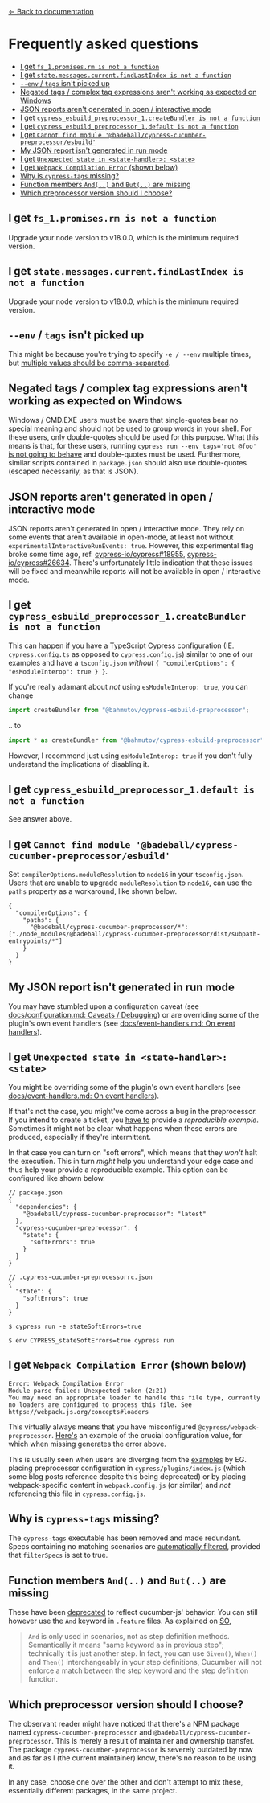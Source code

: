 [← Back to documentation](readme.md)

# Frequently asked questions <!-- omit from toc -->

- [I get `fs_1.promises.rm is not a function`](#i-get-fs_1promisesrm-is-not-a-function)
- [I get `state.messages.current.findLastIndex is not a function`](#i-get-statemessagescurrentfindlastindex-is-not-a-function)
- [`--env` / `tags` isn't picked up](#--env--tags-isnt-picked-up)
- [Negated tags / complex tag expressions aren't working as expected on Windows](#negated-tags--complex-tag-expressions-arent-working-as-expected-on-windows)
- [JSON reports aren't generated in open / interactive mode](#json-reports-arent-generated-in-open--interactive-mode)
- [I get `cypress_esbuild_preprocessor_1.createBundler is not a function`](#i-get-cypress_esbuild_preprocessor_1createbundler-is-not-a-function)
- [I get `cypress_esbuild_preprocessor_1.default is not a function`](#i-get-cypress_esbuild_preprocessor_1default-is-not-a-function)
- [I get `Cannot find module '@badeball/cypress-cucumber-preprocessor/esbuild'`](#i-get-cannot-find-module-badeballcypress-cucumber-preprocessoresbuild)
- [My JSON report isn't generated in run mode](#my-json-report-isnt-generated-in-run-mode)
- [I get `Unexpected state in <state-handler>: <state>`](#i-get-unexpected-state-in-state-handler-state)
- [I get `Webpack Compilation Error` (shown below)](#i-get-webpack-compilation-error-shown-below)
- [Why is `cypress-tags` missing?](#why-is-cypress-tags-missing)
- [Function members `And(..)` and `But(..)` are missing](#function-members-and-and-but-are-missing)
- [Which preprocessor version should I choose?](#which-preprocessor-version-should-i-choose)

<!-- Node requirements -->

## I get `fs_1.promises.rm is not a function`

Upgrade your node version to v18.0.0, which is the minimum required version.

## I get `state.messages.current.findLastIndex is not a function`

Upgrade your node version to v18.0.0, which is the minimum required version.

<!-- Cypress oddities -->

## `--env` / `tags` isn't picked up

This might be because you're trying to specify `-e / --env` multiple times, but [multiple values should be comma-separated](https://docs.cypress.io/guides/guides/command-line#cypress-run-env-lt-env-gt).

## Negated tags / complex tag expressions aren't working as expected on Windows

Windows / CMD.EXE users must be aware that single-quotes bear no special meaning and should not be used to group words in your shell. For these users, only double-quotes should be used for this purpose. What this means is that, for these users, running `cypress run --env tags='not @foo'` <ins>is not going to behave</ins> and double-quotes must be used. Furthermore, similar scripts contained in `package.json` should also use double-quotes (escaped necessarily, as that is JSON).

## JSON reports aren't generated in open / interactive mode

JSON reports aren't generated in open / interactive mode. They rely on some events that aren't available in open-mode, at least not without `experimentalInteractiveRunEvents: true`. However, this experimental flag broke some time ago, ref. [cypress-io/cypress#18955](https://github.com/cypress-io/cypress/issues/18955), [cypress-io/cypress#26634](https://github.com/cypress-io/cypress/issues/26634). There's unfortunately little indication that these issues will be fixed and meanwhile reports will not be available in open / interactive mode.

<!-- TypeScript related -->

## I get `cypress_esbuild_preprocessor_1.createBundler is not a function`

This can happen if you have a TypeScript Cypress configuration (IE. `cypress.config.ts` as opposed to `cypress.config.js`) similar to one of our examples and have a `tsconfig.json` _without_ `{ "compilerOptions": { "esModuleInterop": true } }`.

If you're really adamant about _not_ using `esModuleInterop: true`, you can change

```ts
import createBundler from "@bahmutov/cypress-esbuild-preprocessor";
```

.. to

```ts
import * as createBundler from "@bahmutov/cypress-esbuild-preprocessor";
```

However, I recommend just using `esModuleInterop: true` if you don't fully understand the implications of disabling it.

## I get `cypress_esbuild_preprocessor_1.default is not a function`

See answer above.

## I get `Cannot find module '@badeball/cypress-cucumber-preprocessor/esbuild'`

Set `compilerOptions.moduleResolution` to `node16` in your `tsconfig.json`. Users that are unable to upgrade `moduleResolution` to `node16`, can use the `paths` property as a workaround, like shown below.

```
{
  "compilerOptions": {
    "paths": {
      "@badeball/cypress-cucumber-preprocessor/*": ["./node_modules/@badeball/cypress-cucumber-preprocessor/dist/subpath-entrypoints/*"]
    }
  }
}
```

<!-- On event handlers -->

## My JSON report isn't generated in run mode

You may have stumbled upon a configuration caveat (see [docs/configuration.md: Caveats / Debugging](configuration.md#caveats--debugging)) or are overriding some of the plugin's own event handlers (see [docs/event-handlers.md: On event handlers](https://github.com/badeball/cypress-cucumber-preprocessor/blob/master/docs/event-handlers.md)).

## I get `Unexpected state in <state-handler>: <state>`

You might be overriding some of the plugin's own event handlers (see [docs/event-handlers.md: On event handlers](https://github.com/badeball/cypress-cucumber-preprocessor/blob/master/docs/event-handlers.md)).

If that's not the case, you might've come across a bug in the preprocessor. If you intend to create a ticket, you <ins>have to</ins> provide a *reproducible example*. Sometimes it might not be clear what happens when these errors are produced, especially if they're intermittent.

In that case you can turn on "soft errors", which means that they *won't* halt the execution. This in turn *might* help you understand your edge case and thus help your provide a reproducible example. This option can be configured like shown below.

```
// package.json
{
  "dependencies": {
    "@badeball/cypress-cucumber-preprocessor": "latest"
  },
  "cypress-cucumber-preprocessor": {
    "state": {
      "softErrors": true
    }
  }
}
```

```
// .cypress-cucumber-preprocessorrc.json
{
  "state": {
    "softErrors": true
  }
}
```

```
$ cypress run -e stateSoftErrors=true
```

```
$ env CYPRESS_stateSoftErrors=true cypress run
```

<!-- Configuration issues -->

## I get `Webpack Compilation Error` (shown below)

```
Error: Webpack Compilation Error
Module parse failed: Unexpected token (2:21)
You may need an appropriate loader to handle this file type, currently no loaders are configured to process this file. See https://webpack.js.org/concepts#loaders
```

This virtually always means that you have misconfigured `@cypress/webpack-preprocessor`. [Here's](https://github.com/badeball/cypress-cucumber-preprocessor/blob/v20.1.0/examples/webpack-cjs/cypress.config.js#L20-L28) an example of the crucial configuration value, for which when missing generates the error above.

This is usually seen when users are diverging from the [examples](https://github.com/badeball/cypress-cucumber-preprocessor/tree/master/examples) by EG. placing preprocessor configuration in `cypress/plugins/index.js` (which some blog posts reference despite this being deprecated) or by placing webpack-specific content in `webpack.config.js` (or similar) and *not* referencing this file in `cypress.config.js`.

<!-- Feature deprecations -->

## Why is `cypress-tags` missing?

The `cypress-tags` executable has been removed and made redundant. Specs containing no matching scenarios are [automatically filtered](https://github.com/badeball/cypress-cucumber-preprocessor/blob/master/docs/tags.md#running-a-subset-of-scenarios), provided that `filterSpecs` is set to true.

## Function members `And(..)` and `But(..)` are missing

These have been [deprecated](https://github.com/badeball/cypress-cucumber-preprocessor/issues/821) to reflect cucumber-js' behavior. You can still however use the `And` keyword in `.feature` files. As explained on [SO](https://stackoverflow.com/questions/24747464/how-to-use-and-in-a-gherkin-using-cucumber-js#comment38690100_24748612),

> `And` is only used in scenarios, not as step definition methods. Semantically it means "same keyword as in previous step"; technically it is just another step. In fact, you can use `Given()`, `When()` and `Then()` interchangeably in your step definitions, Cucumber will not enforce a match between the step keyword and the step definition function.

## Which preprocessor version should I choose?

The observant reader might have noticed that there's a NPM package named `cypress-cucumber-preprocessor` and `@badeball/cypress-cucumber-preprocessor`. This is merely a result of maintainer and ownership transfer. The package `cypress-cucumber-preprocessor` is severely outdated by now and as far as I (the current maintainer) know, there's no reason to be using it.

In any case, choose one over the other and don't attempt to mix these, essentially different packages, in the same project.

